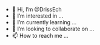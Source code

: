 - 👋 Hi, I’m @DrissEch
- 👀 I’m interested in ...
- 🌱 I’m currently learning ...
- 💞️ I’m looking to collaborate on ...
- 📫 How to reach me ...

<!---
DrissEch/DrissEch is a ✨ special ✨ repository because its `README.md` (this file) appears on your GitHub profile.
You can click the Preview link to take a look at your changes.
--->

